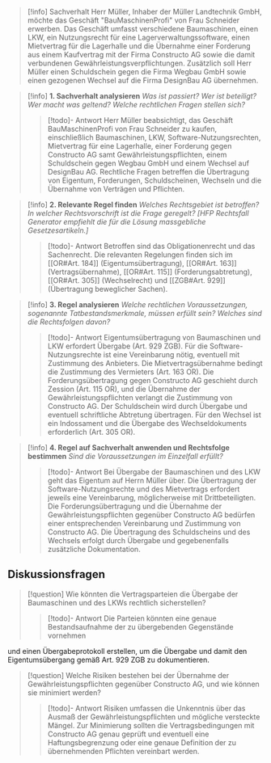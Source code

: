 >[!info] Sachverhalt
Herr Müller, Inhaber der Müller Landtechnik GmbH, möchte das Geschäft "BauMaschinenProfi" von Frau Schneider erwerben. Das Geschäft umfasst verschiedene Baumaschinen, einen LKW, ein Nutzungsrecht für eine Lagerverwaltungssoftware, einen Mietvertrag für die Lagerhalle und die Übernahme einer Forderung aus einem Kaufvertrag mit der Firma Constructo AG sowie die damit verbundenen Gewährleistungsverpflichtungen. Zusätzlich soll Herr Müller einen Schuldschein gegen die Firma Wegbau GmbH sowie einen gezogenen Wechsel auf die Firma DesignBau AG übernehmen.

>[!info] **1. Sachverhalt analysieren**
>_Was ist passiert? Wer ist beteiligt? Wer macht was geltend? Welche rechtlichen Fragen stellen sich?_ 
>>[!todo]- Antwort
>>Herr Müller beabsichtigt, das Geschäft BauMaschinenProfi von Frau Schneider zu kaufen, einschließlich Baumaschinen, LKW, Software-Nutzungsrechten, Mietvertrag für eine Lagerhalle, einer Forderung gegen Constructo AG samt Gewährleistungspflichten, einem Schuldschein gegen Wegbau GmbH und einem Wechsel auf DesignBau AG. Rechtliche Fragen betreffen die Übertragung von Eigentum, Forderungen, Schuldscheinen, Wechseln und die Übernahme von Verträgen und Pflichten.

>[!info] **2. Relevante Regel finden**
>_Welches Rechtsgebiet ist betroffen? In welcher Rechtsvorschrift ist die Frage geregelt? [HFP Rechtsfall Generator empfiehlt die für die Lösung massgebliche Gesetzesartikeln.]_
>>[!todo]- Antwort
>>Betroffen sind das Obligationenrecht und das Sachenrecht. Die relevanten Regelungen finden sich im [[OR#Art. 184]] (Eigentumsübertragung), [[OR#Art. 163]] (Vertragsübernahme), [[OR#Art. 115]] (Forderungsabtretung), [[OR#Art. 305]] (Wechselrecht) und [[ZGB#Art. 929]] (Übertragung beweglicher Sachen).

>[!info] **3. Regel analysieren**
>_Welche rechtlichen Voraussetzungen, sogenannte Tatbestandsmerkmale, müssen erfüllt sein? Welches sind die Rechtsfolgen davon?_
>>[!todo]- Antwort
>>Eigentumsübertragung von Baumaschinen und LKW erfordert Übergabe (Art. 929 ZGB). Für die Software-Nutzungsrechte ist eine Vereinbarung nötig, eventuell mit Zustimmung des Anbieters. Die Mietvertragsübernahme bedingt die Zustimmung des Vermieters (Art. 163 OR). Die Forderungsübertragung gegen Constructo AG geschieht durch Zession (Art. 115 OR), und die Übernahme der Gewährleistungspflichten verlangt die Zustimmung von Constructo AG. Der Schuldschein wird durch Übergabe und eventuell schriftliche Abtretung übertragen. Für den Wechsel ist ein Indossament und die Übergabe des Wechseldokuments erforderlich (Art. 305 OR).

>[!info] **4. Regel auf Sachverhalt anwenden und Rechtsfolge bestimmen**
>_Sind die Voraussetzungen im Einzelfall erfüllt?_
>>[!todo]- Antwort
>>Bei Übergabe der Baumaschinen und des LKW geht das Eigentum auf Herrn Müller über. Die Übertragung der Software-Nutzungsrechte und des Mietvertrags erfordert jeweils eine Vereinbarung, möglicherweise mit Drittbeteiligten. Die Forderungsübertragung und die Übernahme der Gewährleistungspflichten gegenüber Constructo AG bedürfen einer entsprechenden Vereinbarung und Zustimmung von Constructo AG. Die Übertragung des Schuldscheins und des Wechsels erfolgt durch Übergabe und gegebenenfalls zusätzliche Dokumentation.

## Diskussionsfragen
>[!question] Wie könnten die Vertragsparteien die Übergabe der Baumaschinen und des LKWs rechtlich sicherstellen?
>>[!todo]- Antwort
>>Die Parteien könnten eine genaue Bestandsaufnahme der zu übergebenden Gegenstände vornehmen

 und einen Übergabeprotokoll erstellen, um die Übergabe und damit den Eigentumsübergang gemäß Art. 929 ZGB zu dokumentieren.

>[!question] Welche Risiken bestehen bei der Übernahme der Gewährleistungspflichten gegenüber Constructo AG, und wie können sie minimiert werden?
>>[!todo]- Antwort
>>Risiken umfassen die Unkenntnis über das Ausmaß der Gewährleistungspflichten und mögliche versteckte Mängel. Zur Minimierung sollten die Vertragsbedingungen mit Constructo AG genau geprüft und eventuell eine Haftungsbegrenzung oder eine genaue Definition der zu übernehmenden Pflichten vereinbart werden.